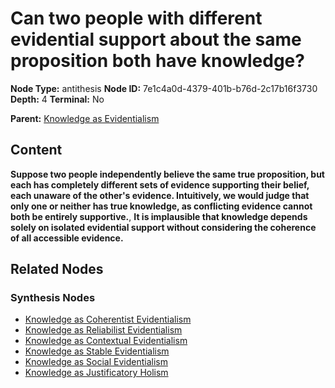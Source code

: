 # Can two people with different evidential support about the same proposition both have knowledge?

**Node Type:** antithesis
**Node ID:** 7e1c4a0d-4379-401b-b76d-2c17b16f3730
**Depth:** 4
**Terminal:** No

**Parent:** [Knowledge as Evidentialism](knowledge-as-evidentialism-synthesis-45a86c68-1620-4ef4-bbf7-10d7772a0bfe.md)

## Content

**Suppose two people independently believe the same true proposition, but each has completely different sets of evidence supporting their belief, each unaware of the other's evidence. Intuitively, we would judge that only one or neither has true knowledge, as conflicting evidence cannot both be entirely supportive.**, **It is implausible that knowledge depends solely on isolated evidential support without considering the coherence of all accessible evidence.**

## Related Nodes

### Synthesis Nodes

- [Knowledge as Coherentist Evidentialism](knowledge-as-coherentist-evidentialism-synthesis-fca3ff20-9d95-4efe-8ad0-de120ab61990.md)
- [Knowledge as Reliabilist Evidentialism](knowledge-as-reliabilist-evidentialism-synthesis-bbfc22a0-d37e-4b84-a680-17020d61a957.md)
- [Knowledge as Contextual Evidentialism](knowledge-as-contextual-evidentialism-synthesis-47361e34-d866-42a0-b82c-037da7cb4b74.md)
- [Knowledge as Stable Evidentialism](knowledge-as-stable-evidentialism-synthesis-39b683bd-78b5-4a20-a64e-a7ffbd41a076.md)
- [Knowledge as Social Evidentialism](knowledge-as-social-evidentialism-synthesis-b204e832-b8cb-4d34-b0f6-1bdb06ca0e73.md)
- [Knowledge as Justificatory Holism](knowledge-as-justificatory-holism-synthesis-79dbbe39-2044-4c1c-bf05-2c44adec13c0.md)
